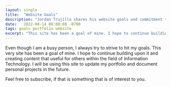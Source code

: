 ```yaml
---
layout: single
title:  "Website Goals"
description: "Jordan Trujillo shares his website goals and commitment to building useful IT content, portfolio updates, and personal project documentation."
date:   2022-08-14 08:00:00 -0700
tags: goals portfolio website
excerpt: "This site has been a goal of mine. I hope to continue building upon it and creating content useful for others in IT."
---
```


Even though I am a busy person, I always try to strive to hit my goals. 
This very site has been a goal of mine. I hope to continue building upon it and creating content that useful for others within the field of Information Technology.
I will be using this site to update my portfolio and document personal projects in the future. 

Feel free to subscribe, if that is something that is of interest to you. 